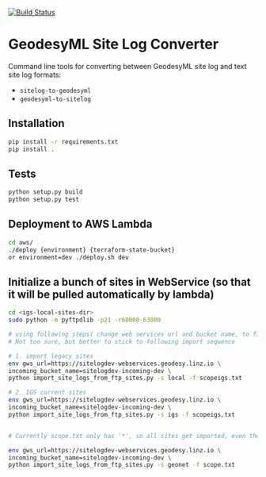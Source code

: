 [![Build Status](https://travis-ci.org/GeoscienceAustralia/GeodesyMLConverter.svg?branch=master)](https://travis-ci.org/GeoscienceAustralia/GeodesyMLConverter)

# GeodesyML Site Log Converter
Command line tools for converting between GeodesyML site log and text site log formats:

* `sitelog-to-geodesyml`
* `geodesyml-to-sitelog`

## Installation

```bash
pip install -r requirements.txt
pip install .
```

## Tests

``` bash
python setup.py build
python setup.py test
```

## Deployment to AWS Lambda

```bash
cd aws/
./deploy {environment} {terraform-state-bucket}
or environment=dev ./deploy.sh dev
```

## Initialize a bunch of sites in WebService (so that it will be pulled automatically by lambda)

```bash
cd <igs-local-sites-dir>
sudo python -m pyftpdlib -p21 -r60000-63000

# using following steps( change web services url and bucket name, to fit your purpose)
# Not too sure, but better to stick to following import sequence 

# 1. import legacy sites
env gws_url=https://sitelogdev-webservices.geodesy.linz.io \
incoming_bucket_name=sitelogdev-incoming-dev \
python import_site_logs_from_ftp_sites.py -s local -f scopeigs.txt

# 2. IGS current sites
env gws_url=https://sitelogdev-webservices.geodesy.linz.io \
incoming_bucket_name=sitelogdev-incoming-dev \
python import_site_logs_from_ftp_sites.py -s igs -f scopeigs.txt


# Currently scope.txt only has '*', so all sites get imported, even their site name is test_xxx.log, import New Zealand Sites

env gws_url=https://sitelogdev-webservices.geodesy.linz.io \
incoming_bucket_name=sitelogdev-incoming-dev \
python import_site_logs_from_ftp_sites.py -s geonet -f scope.txt

```